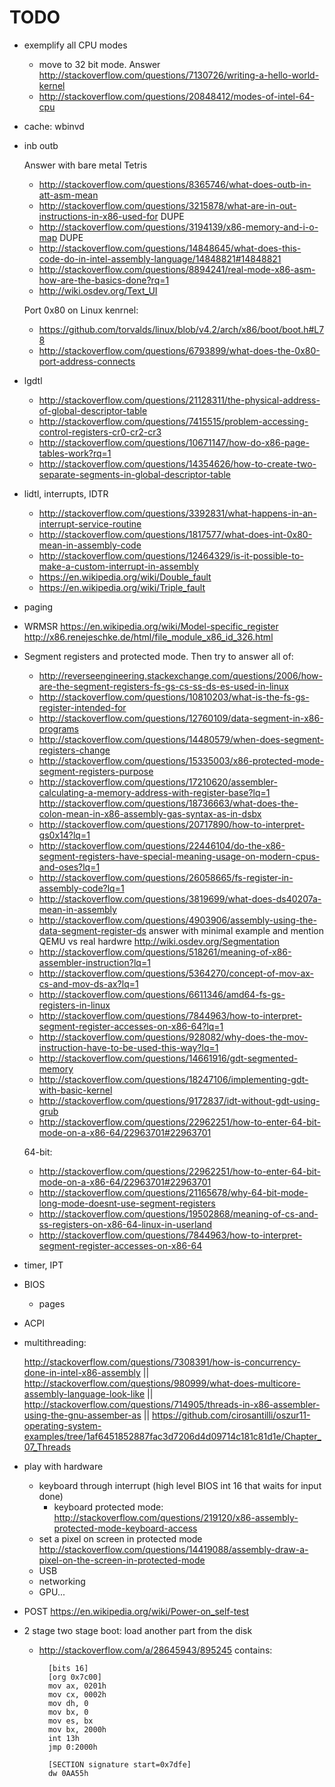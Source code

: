 # TODO

-   exemplify all CPU modes

    -   move to 32 bit mode. Answer http://stackoverflow.com/questions/7130726/writing-a-hello-world-kernel
    -   http://stackoverflow.com/questions/20848412/modes-of-intel-64-cpu

- cache: wbinvd

-   inb outb

    Answer with bare metal Tetris

    - http://stackoverflow.com/questions/8365746/what-does-outb-in-att-asm-mean
    - http://stackoverflow.com/questions/3215878/what-are-in-out-instructions-in-x86-used-for DUPE
    - http://stackoverflow.com/questions/3194139/x86-memory-and-i-o-map DUPE
    - http://stackoverflow.com/questions/14848645/what-does-this-code-do-in-intel-assembly-language/14848821#14848821
    - http://stackoverflow.com/questions/8894241/real-mode-x86-asm-how-are-the-basics-done?rq=1
    - http://wiki.osdev.org/Text_UI

    Port 0x80 on Linux kenrnel:

    - https://github.com/torvalds/linux/blob/v4.2/arch/x86/boot/boot.h#L78
    - http://stackoverflow.com/questions/6793899/what-does-the-0x80-port-address-connects

- lgdtl

    - http://stackoverflow.com/questions/21128311/the-physical-address-of-global-descriptor-table
    - http://stackoverflow.com/questions/7415515/problem-accessing-control-registers-cr0-cr2-cr3
    - http://stackoverflow.com/questions/10671147/how-do-x86-page-tables-work?rq=1
    - http://stackoverflow.com/questions/14354626/how-to-create-two-separate-segments-in-global-descriptor-table

- lidtl, interrupts, IDTR

    - http://stackoverflow.com/questions/3392831/what-happens-in-an-interrupt-service-routine
    - http://stackoverflow.com/questions/1817577/what-does-int-0x80-mean-in-assembly-code
    - http://stackoverflow.com/questions/12464329/is-it-possible-to-make-a-custom-interrupt-in-assembly
    - https://en.wikipedia.org/wiki/Double_fault
    - https://en.wikipedia.org/wiki/Triple_fault

- paging

- WRMSR https://en.wikipedia.org/wiki/Model-specific_register http://x86.renejeschke.de/html/file_module_x86_id_326.html

-   Segment registers and protected mode. Then try to answer all of:

    - http://reverseengineering.stackexchange.com/questions/2006/how-are-the-segment-registers-fs-gs-cs-ss-ds-es-used-in-linux
    - http://stackoverflow.com/questions/10810203/what-is-the-fs-gs-register-intended-for
    - http://stackoverflow.com/questions/12760109/data-segment-in-x86-programs
    - http://stackoverflow.com/questions/14480579/when-does-segment-registers-change
    - http://stackoverflow.com/questions/15335003/x86-protected-mode-segment-registers-purpose
    - http://stackoverflow.com/questions/17210620/assembler-calculating-a-memory-address-with-register-base?lq=1
      http://stackoverflow.com/questions/18736663/what-does-the-colon-mean-in-x86-assembly-gas-syntax-as-in-dsbx
    - http://stackoverflow.com/questions/20717890/how-to-interpret-gs0x14?lq=1
    - http://stackoverflow.com/questions/22446104/do-the-x86-segment-registers-have-special-meaning-usage-on-modern-cpus-and-oses?lq=1
    - http://stackoverflow.com/questions/26058665/fs-register-in-assembly-code?lq=1
    - http://stackoverflow.com/questions/3819699/what-does-ds40207a-mean-in-assembly
    - http://stackoverflow.com/questions/4903906/assembly-using-the-data-segment-register-ds answer with minimal example and mention QEMU vs real hardwre http://wiki.osdev.org/Segmentation
    - http://stackoverflow.com/questions/518261/meaning-of-x86-assembler-instruction?lq=1
    - http://stackoverflow.com/questions/5364270/concept-of-mov-ax-cs-and-mov-ds-ax?lq=1
    - http://stackoverflow.com/questions/6611346/amd64-fs-gs-registers-in-linux
    - http://stackoverflow.com/questions/7844963/how-to-interpret-segment-register-accesses-on-x86-64?lq=1
    - http://stackoverflow.com/questions/928082/why-does-the-mov-instruction-have-to-be-used-this-way?lq=1
    - http://stackoverflow.com/questions/14661916/gdt-segmented-memory
    - http://stackoverflow.com/questions/18247106/implementing-gdt-with-basic-kernel
    - http://stackoverflow.com/questions/9172837/idt-without-gdt-using-grub
    - http://stackoverflow.com/questions/22962251/how-to-enter-64-bit-mode-on-a-x86-64/22963701#22963701

    64-bit:

    - http://stackoverflow.com/questions/22962251/how-to-enter-64-bit-mode-on-a-x86-64/22963701#22963701
    - http://stackoverflow.com/questions/21165678/why-64-bit-mode-long-mode-doesnt-use-segment-registers
    - http://stackoverflow.com/questions/19502868/meaning-of-cs-and-ss-registers-on-x86-64-linux-in-userland
    - http://stackoverflow.com/questions/7844963/how-to-interpret-segment-register-accesses-on-x86-64

-   timer, IPT

-   BIOS

    - pages

-   ACPI

-   multithreading:

    http://stackoverflow.com/questions/7308391/how-is-concurrency-done-in-intel-x86-assembly || http://stackoverflow.com/questions/980999/what-does-multicore-assembly-language-look-like || http://stackoverflow.com/questions/714905/threads-in-x86-assembler-using-the-gnu-assember-as || https://github.com/cirosantilli/oszur11-operating-system-examples/tree/1af6451852887fac3d7206d4d09714c181c81d1e/Chapter_07_Threads

-   play with hardware

    -   keyboard through interrupt (high level BIOS int 16 that waits for input done)
        - keyboard protected mode: http://stackoverflow.com/questions/219120/x86-assembly-protected-mode-keyboard-access
    -   set a pixel on screen in protected mode http://stackoverflow.com/questions/14419088/assembly-draw-a-pixel-on-the-screen-in-protected-mode
    -   USB
    -   networking
    -   GPU...

-   POST https://en.wikipedia.org/wiki/Power-on_self-test

-   2 stage two stage boot: load another part from the disk

    - http://stackoverflow.com/a/28645943/895245 contains:

            [bits 16]
            [org 0x7c00]
            mov ax, 0201h
            mov cx, 0002h
            mov dh, 0
            mov bx, 0
            mov es, bx
            mov bx, 2000h
            int 13h
            jmp 0:2000h

            [SECTION signature start=0x7dfe]
            dw 0AA55h
